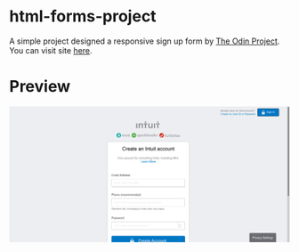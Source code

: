 # html-forms-project

A simple project designed a responsive sign up form by <a href="https://www.theodinproject.com">The Odin Project</a>.
You can visit site <a href="https://fracav99.github.io/html-forms-project/">here</a>.


# Preview
<img src="images/screenshot.png">
